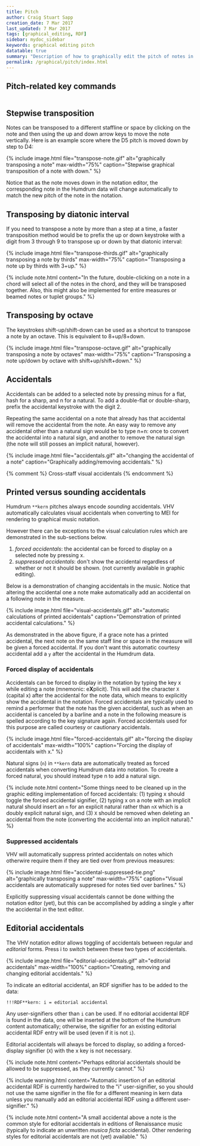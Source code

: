 ```yaml
---
title: Pitch
author: Craig Stuart Sapp
creation_date: 7 Mar 2017
last_updated: 7 Mar 2017
tags: [graphical_editing, RDF]
sidebar: mydoc_sidebar
keywords: graphical editing pitch
datatable: true
summary: "Description of how to graphically edit the pitch of notes in the VHV notation editor."
permalink: /graphical/pitch/index.html
---
```


## Pitch-related key commands ##

<script>

console.log("QQQ");

var data = [
	{
		keys: "<span class='keypress'>up</span>",
		action: "transpose up a step"
	},

	{
		keys: "<span class='keypress'>down</span>",
		action: "transpose down a step"
	},

	{
		keys: "<span class='keypress'>shift-down</span>",
		action: "transpose down an octave"
	},

	{
		keys: "<span class='keypress'>shift-up</span>",
		action: "transpose up an octave"
	},

	{
		keys: "<span class='keypress'>x</span>",
		action: "force display of accidental"
	},

	{
		keys: "<span class='keypress'>s</span>",
		action: "toggle sharp accidental"
	},

	{
		keys: "<span class='keypress'>2+s</span>",
		action: "toggle double-sharp accidental"
	},

	{
		keys: "<span class='keypress'>f</span>",
		action: "toggle flat accidental"
	},

	{
		keys: "<span class='keypress'>2+f</span>",
		action: "toggle double-flat accidental"
	},

	{
		keys: "<span class='keypress'>n</span>",
		action: "toggle natural accidental"
	},

	{
		keys: "<span class='keypress'>3+up</span>",
		action: "transpose up a third"
	},

	{
		keys: "<span class='keypress'>5+down</span>",
		action: "transpose down a fifth"
	},

	{
		keys: "<span class='keypress'>i</span>",
		action: "toggle editorial/regular accidental"
	},

];

var columns = [
	{ data: "keys", title: "Key(s)" },
	{ data: "action", title: "Action"}
];

$(document).ready(function(){
    $('table.display').dataTable({
        paging: false,
        stateSave: false,
        searching: false,
	collapsible: true,
	ordering: false,
	select: true,
	data: data,
	columns: columns
    });

});


</script>


<table class="display"></table>



## Stepwise transposition ##

Notes can be transposed to a different staffline or space by
clicking on the note and then using the
<span class="keypress">up</span> and <span class="keypress">down</span>
arrow keys to move the note vertically.  Here is an example score
where the D5 pitch is moved down by step to D4:

{% include image.html
	file="transpose-note.gif"
	alt="graphically transposing a note"
	max-width="75%"
	caption="Stepwise graphical transposition of a note with <span class='keypress'>down</span>."
%}

Notice that as the note moves down in the notation
editor, the corresponding note in the Humdrum data will change
automatically to match the new pitch of the note in the notation.

## Transposing by diatonic interval ##

If you need to transpose a note by more than a step at a time, a faster
transposition method would be to prefix the
<span class="keypress">up</span> or <span class="keypress">down</span> keystroke
with a digit from <span class="keypress">3</span> through
<span class="keypress">9</span> to transpose up or down by that diatonic
interval:

{% include image.html
	file="transpose-thirds.gif"
	alt="graphically transposing a note by thirds"
	max-width="75%"
	caption="Transposing a note up by thirds with <span class='keypress'>3+up</span>."
%}

{% include note.html
	content="In the future, double-clicking on a note in a chord will select all of the notes in the chord, and they will be transposed together. Also, this might also be implemented for entire measures or beamed notes or tuplet groups."
%}

## Transposing by octave ##

The keystrokes
<span class="keypress">shift-up</span>/<span class="keypress">shift-down</span>
can be used as a shortcut to transpose a note by an octave.  This is equivalent
to <span class="keypress">8+up</span>/<span class="keypress">8+down</span>.

{% include image.html
	file="transpose-octave.gif"
	alt="graphically transposing a note by octaves"
	max-width="75%"
	caption="Transposing a note up/down by octave with <span class='keypress'>shift+up</span>/<span class='keypress'>shift+down</span>."
%}


## Accidentals ##

Accidentals can be added to a selected note by pressing
<span class="keypress">minus</span> for a flat,
<span class="keypress">hash</span> for a sharp, and
<span class="keypress">n</span> for a natural.  To add a double-flat or double-sharp,
prefix the accidental keystroke with the digit
<span class="keypress">2</span>.

Repeating the same accidental on a note that already has that
accidental will remove the accidental from the note.  An easy way
to remove any accidental other than a natural sign would be to type
<span class="keypress">n+n</span>: once to convert the accidental
into a natural sign, and another to remove the natural sign (the
note will still posses an implicit natural, however).

{% include image.html
	file="accidentals.gif"
	alt="changing the accidental of a note"
	caption="Graphically adding/removing accidentals."
%}


{% comment %}
Cross-staff visual accidentals
{% endcomment %}



## Printed versus sounding accidentals ##

Humdrum `**kern` pitches always encode *sounding* accidentals.  VHV automatically
calculates visual accidentals when converting to MEI for rendering to graphical
music notation.


However there can be exceptions to the visual calculation
rules which are demonstrated in the sub-sections below.

1. *forced accidentals*: the accidental can be forced to display on a selected note by pressing <span class="keypress">x</span>.
1. *suppressed accidentals*: don't show the accidental regardless of whether or not it should be shown. (not currently available in graphic editing).

Below is a demonstration of changing accidentals in the music. Notice that
altering the accidental one a note make automatically add an accidental
on a following note in the measure.

{% include image.html
	file="visual-accidentals.gif"
	alt="automatic calculations of printed accidentals"
	caption="Demonstration of printed accidental calculations."
%}


As demonstrated in the above figure, if a grace note has a printed
accidental, the next note on the same staff line or space in the
measure will be given a forced accidental.  If you don't want this
automatic courtesy accidental add a `y` after the accidental in the
Humdrum data.


### Forced display of accidentals ###

Accidentals can be forced to display in the notation by typing the
key <span class="keypress">x</span> while editing a note (mnemonic:
e**X**plicit).  This will add the character `X` (capital x) after
the accidental for the note data, which means to explicitly show
the accidental in the notation.  Forced accidentals are typically
used to remind a performer that the note has the given accidental,
such as when an accidental is canceled by a barline and a note in
the following measure is spelled according to the key signature
again.  Forced accidentals used for this purpose are called courtesy
or cautionary accidentals.

{% include image.html
	file="forced-accidentals.gif"
	alt="forcing the display of accidentals"
	max-width="100%"
	caption="Forcing the display of accidentals with <span class='keypress'>x</span>."
%}

Natural signs (`n`) in `**kern` data are automatically treated as
forced accidentals when converting Humdrum data into notation.  To
create a forced natural, you should instead type <span
class="keypress">n</span> to add a natural sign.

{% include note.html
	content="Some things need to be cleaned up in the graphic editing implementation of forced accidentals: (1) typing <span class='keypress'>x</span> should toggle the forced accidental signifier, (2) typing <span class='keypress'>x</span> on a note with an implicit natural should insert an `n` for an explicit natural rather than `nX` which is a doubly explicit natural sign, and (3) `X` should be removed when deleting an accidental from the note (converting the accidental into an implicit natural)."
%}

### Suppressed accidentals ###

VHV will automatically suppress printed accidentals on notes which otherwire
require them if they are tied over from previous measures:

{% include image.html
	file="accidental-suppressed-tie.png"
	alt="graphically transposing a note"
	max-width="75%"
	caption="Visual accidentals are automatically suppresed for notes tied over barlines."
%}

Explicitly suppressing visual accidentals cannot be done withing the notation editor
(yet), but this can be accomplished by adding a single `y` after the
accidental in the text editor.


## Editorial accidentals ##

The VHV notation editor allows toggling of accidentals between regular and
*editorial* forms. Press <span class="keypress">i</span> to switch between
these two types of accidentals.

{% include image.html
	file="editorial-accidentals.gif"
	alt="editorial accidentals"
	max-width="100%"
	caption="Creating, removing and changing editorial accidentals."
%}

To indicate an editorial accidental, an RDF signifier has to be
added to the data:


```
!!!RDF**kern: i = editorial accidental
```

Any user-signifiers other than `i` can be used.  If no editorial
accidental RDF is found in the data, one will be inserted at the
bottom of the Humdrum content automatically; otherwise, the signifier
for an existing editorial accidental RDF entry will be used (even
if it is not&nbsp;`i`).

Editorial accidentals will always be forced to display, so adding
a forced-display signifier (`X`) with the <span class="keypress">x</span>
key is not necessary.

{% include note.html
	content="Perhaps editorial accidentals should be allowed to be suppressed, as they currently cannot."
%}

{% include warning.html
	content="Automatic insertion of an editorial accidental RDF is currently hardwired to the \"i\" user-signifier, so you should not use the same signifier in the file for a different meaning in kern data unless you manually add an editorial accidental RDF using a different user-signifier."
%}

{% include note.html
	content="A small accidental above a note is the common style for editorial accidentals in editions of Renaissance music (typically to indicate an unwritten *musica ficta* accidental).  Other rendering styles for editorial accidentals are not (yet) available."
%}





